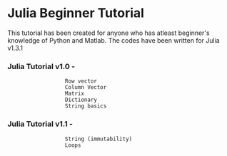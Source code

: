 # Julia Beginner Tutorial

This tutorial has been created for anyone who has atleast beginner's knowledge of Python and Matlab. 
The codes have been written for Julia v1.3.1

### Julia Tutorial v1.0 - 
                      Row vector
                      Column Vector
                      Matrix
                      Dictionary
                      String basics

### Julia Tutorial v1.1 - 
                      String (immutability)
                      Loops
